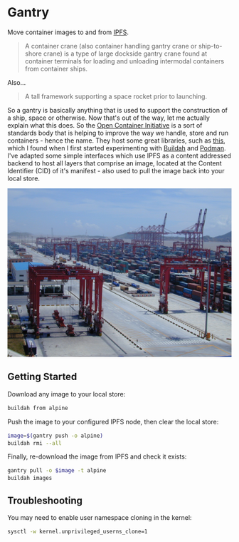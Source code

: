 # Gantry

Move container images to and from [IPFS](https://ipfs.io/).

> A container crane (also container handling gantry crane or ship-to-shore crane) is a type of large dockside gantry crane found at container terminals for loading and unloading intermodal containers from container ships.

Also...

> A tall framework supporting a space rocket prior to launching.

So a gantry is basically anything that is used to support the construction of a ship, space or otherwise. Now that's out of the way, let me actually 
explain what this does. So the [Open Container Initiative](https://www.opencontainers.org/) is a sort of standards body that is helping to improve 
the way we handle, store and run containers - hence the name. They host some great libraries, such as [this](https://github.com/containers/storage), which
I found when I first started experimenting with [Buildah](https://github.com/containers/buildah) and [Podman](https://github.com/containers/libpod). 
I've adapted some simple interfaces which use IPFS as a content addressed backend to host all layers that comprise an image, located at the Content 
Identifier (CID) of it's manifest - also used to pull the image back into your local store.

![Gantry](./gantry.jpg)

## Getting Started

Download any image to your local store:

```bash
buildah from alpine
```

Push the image to your configured IPFS node, then clear the local store:

```bash
image=$(gantry push -o alpine)
buildah rmi --all
```

Finally, re-download the image from IPFS and check it exists:

```bash
gantry pull -o $image -t alpine
buildah images
```

## Troubleshooting

You may need to enable user namespace cloning in the kernel:

```bash
sysctl -w kernel.unprivileged_userns_clone=1
```
